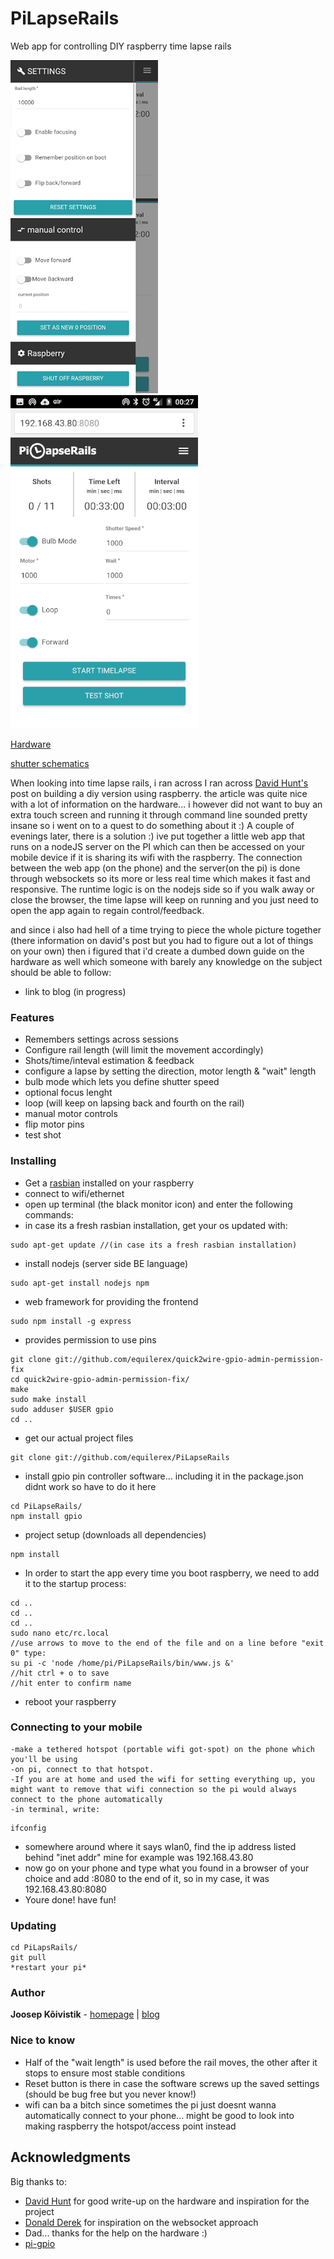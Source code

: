# PiLapseRails
Web app for controlling DIY raspberry time lapse rails

![screenshot](/samples/screen2.jpg?raw=true "screenshot")   ![screenshot](/samples/screen1.jpg?raw=true "screenshot")

[Hardware](/samples/circuit.jpg)

[shutter schematics](/samples/mosfet.jpg)

When looking into time lapse rails, i ran across I ran across [David Hunt's](http://www.davidhunt.ie/lapse-pi-touch-a-touchscreen-timelapse-controller/) post on building a diy version using raspberry.
the article was quite nice with a lot of information on the hardware... i however did not want to buy an extra touch screen and running it through command line sounded pretty insane so i went on to a quest to do something about it :)
A couple of evenings later, there is a solution :) ive put together a little web app that runs on a nodeJS server on the PI which can then be accessed on your mobile device if it is sharing its wifi with the raspberry.
The connection between the web app (on the phone) and the server(on the pi) is done through websockets so its more or less real time which makes it fast and responsive.
The runtime logic is on the nodejs side so if you walk away or close the browser, the time lapse will keep on running and you just need to open the app again to regain control/feedback.

and since i also had hell of a time trying to piece the whole picture together (there information on david's post but you had to figure out a lot of things on your own) then i figured that i'd create a dumbed down guide on the hardware as well which someone with barely any knowledge on the subject should be able to follow:
*  link to blog (in progress)




### Features
* Remembers settings across sessions
* Configure rail length (will limit the movement accordingly)
* Shots/time/inteval estimation & feedback
* configure a lapse by setting the direction, motor length & "wait" length
* bulb mode which lets you define shutter speed
* optional focus lenght
* loop (will keep on lapsing back and fourth on the rail)
* manual motor controls
* flip motor pins
* test shot

### Installing

* Get a [rasbian](https://www.raspberrypi.org/help/quick-start-guide/) installed on your raspberry
* connect to wifi/ethernet
* open up terminal (the black monitor icon) and enter  the following commands:
* in case its a fresh rasbian installation, get your os updated with:


```
sudo apt-get update //(in case its a fresh rasbian installation)
```

* install nodejs (server side BE language)

```
sudo apt-get install nodejs npm
```

* web framework for providing the frontend

```
sudo npm install -g express

```
* provides permission to use pins

```
git clone git://github.com/equilerex/quick2wire-gpio-admin-permission-fix
cd quick2wire-gpio-admin-permission-fix/
make
sudo make install
sudo adduser $USER gpio
cd ..
```

* get our actual project files

```
git clone git://github.com/equilerex/PiLapseRails
```

* install gpio pin controller software... including it in the package.json didnt work so have to do it here

```
cd PiLapseRails/
npm install gpio
```

* project setup (downloads all dependencies)

```
npm install
```


* In order to start the app every time you boot raspberry, we need to add it to the startup process:

```
cd ..
cd ..
cd ..
sudo nano etc/rc.local
//use arrows to move to the end of the file and on a line before "exit 0" type:
su pi -c 'node /home/pi/PiLapseRails/bin/www.js &'
//hit ctrl + o to save
//hit enter to confirm name
```

* reboot your raspberry

### Connecting to your mobile
    -make a tethered hotspot (portable wifi got-spot) on the phone which you'll be using
    -on pi, connect to that hotspot.
    -If you are at home and used the wifi for setting everything up, you might want to remove that wifi connection so the pi would always connect to the phone automatically
    -in terminal, write:

```
ifconfig
```

* somewhere around where it says wlan0, find the ip address listed behind "inet addr" mine for example was 192.168.43.80
* now go on your phone and type what you found in a browser of your choice and add :8080 to the end of it, so in my case, it was 192.168.43.80:8080
* Youre done! have fun!

### Updating
 ```
 cd PiLapsRails/
 git pull
 *restart your pi*
 ```

### Author

**Joosep Kõivistik** - [homepage](https://koivistik.com) |  [blog](https://blog.koivistik.com)

### Nice to know
* Half of the "wait length" is used before the rail moves, the other after it stops to ensure most stable conditions
* Reset button is there in case the software screws up the saved settings (should be bug free but you never know!)
* wifi can ba a bitch since sometimes the pi just doesnt wanna automatically connect to your phone... might be good to look into making raspberry the hotspot/access point instead


## Acknowledgments

Big thanks to:
* [David Hunt](http://www.davidhunt.ie/lapse-pi-touch-a-touchscreen-timelapse-controller/) for good write-up on the hardware and inspiration for the project
* [Donald Derek](http://blog.donaldderek.com/2013/06/build-your-own-google-tv-using-raspberrypi-nodejs-and-socket-io/) for inspiration on the websocket approach
* Dad... thanks for the help on the hardware :)
* [pi-gpio](https://github.com/rakeshpai/pi-gpio)
